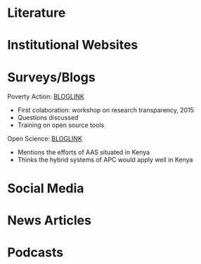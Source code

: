 # Literature



# Institutional Websites



# Surveys/Blogs
Poverty Action: [BLOGLINK](https://www.poverty-action.org/blog/training-open-science-kenya)
* First colaboration: workshop on research transparency, 2015
* Questions discussed
* Training on open source tools

Open Science: [BLOGLINK](https://openscience.com/hybrid-open-access-mega-journals-gain-in-international-traction-as-scientific-societies-and-open-access-publishers-partner/)
* Mentions the efforts of AAS situated in Kenya
* Thinks the hybrid systems of APC would apply well in Kenya

# Social Media



# News Articles



# Podcasts
